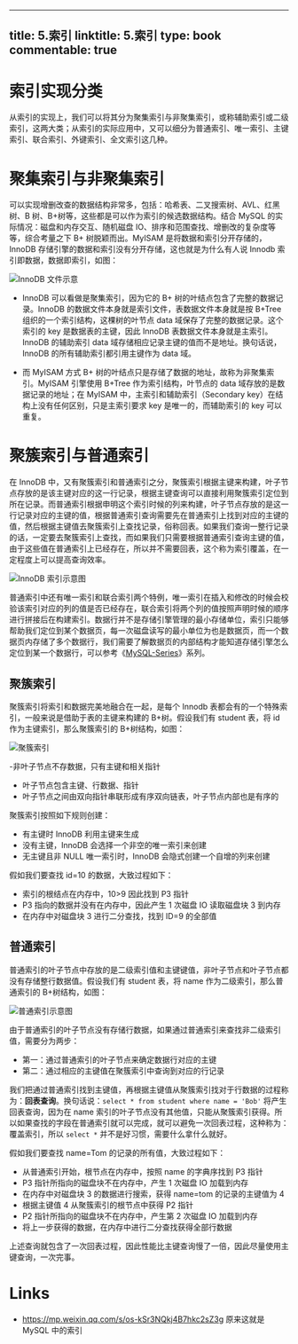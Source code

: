 
---
title: 5.索引
linktitle: 5.索引
type: book
commentable: true
---

# 索引实现分类

从索引的实现上，我们可以将其分为聚集索引与非聚集索引，或称辅助索引或二级索引，这两大类；从索引的实际应用中，又可以细分为普通索引、唯一索引、主键索引、联合索引、外键索引、全文索引这几种。

# 聚集索引与非聚集索引

可以实现增删改查的数据结构非常多，包括：哈希表、二叉搜索树、AVL、红黑树、B 树、B+树等，这些都是可以作为索引的候选数据结构。结合 MySQL 的实际情况：磁盘和内存交互、随机磁盘 IO、排序和范围查找、增删改的复杂度等等，综合考量之下 B+ 树脱颖而出。MyISAM 是将数据和索引分开存储的，InnoDB 存储引擎的数据和索引没有分开存储，这也就是为什么有人说 Innodb 索引即数据，数据即索引，如图：

![InnoDB 文件示意](https://assets.ng-tech.icu/superbed/2021/07/25/60fd19ad5132923bf8b864cd.jpg)

- InnoDB 可以看做是聚集索引，因为它的 B+ 树的叶结点包含了完整的数据记录。InnoDB 的数据文件本身就是索引文件，表数据文件本身就是按 B+Tree 组织的一个索引结构，这棵树的叶节点 data 域保存了完整的数据记录。这个索引的 key 是数据表的主键，因此 InnoDB 表数据文件本身就是主索引。InnoDB 的辅助索引 data 域存储相应记录主键的值而不是地址。换句话说，InnoDB 的所有辅助索引都引用主键作为 data 域。

- 而 MyISAM 方式 B+ 树的叶结点只是存储了数据的地址，故称为非聚集索引。MyISAM 引擎使用 B+Tree 作为索引结构，叶节点的 data 域存放的是数据记录的地址；在 MyISAM 中，主索引和辅助索引（Secondary key）在结构上没有任何区别，只是主索引要求 key 是唯一的，而辅助索引的 key 可以重复。

# 聚簇索引与普通索引

在 InnoDB 中，又有聚簇索引和普通索引之分，聚簇索引根据主键来构建，叶子节点存放的是该主键对应的这一行记录，根据主键查询可以直接利用聚簇索引定位到所在记录。而普通索引根据申明这个索引时候的列来构建，叶子节点存放的是这一行记录对应的主键的值，根据普通索引查询需要先在普通索引上找到对应的主键的值，然后根据主键值去聚簇索引上查找记录，俗称回表。如果我们查询一整行记录的话，一定要去聚簇索引上查找，而如果我们只需要根据普通索引查询主键的值，由于这些值在普通索引上已经存在，所以并不需要回表，这个称为索引覆盖，在一定程度上可以提高查询效率。

![InnoDB 索引示意图](https://i.postimg.cc/2652J7H0/image.png)

普通索引中还有唯一索引和联合索引两个特例，唯一索引在插入和修改的时候会校验该索引对应的列的值是否已经存在，联合索引将两个列的值按照声明时候的顺序进行拼接后在构建索引。数据行并不是存储引擎管理的最小存储单位，索引只能够帮助我们定位到某个数据页，每一次磁盘读写的最小单位为也是数据页，而一个数据页内存储了多个数据行，我们需要了解数据页的内部结构才能知道存储引擎怎么定位到某一个数据行，可以参考《[MySQL-Series](https://github.com/wx-chevalier/MySQL-Series?q=)》系列。

## 聚簇索引

聚簇索引将索引和数据完美地融合在一起，是每个 Innodb 表都会有的一个特殊索引，一般来说是借助于表的主键来构建的 B+树。假设我们有 student 表，将 id 作为主键索引，那么聚簇索引的 B+树结构，如图：

![聚簇索引](https://assets.ng-tech.icu/superbed/2021/07/25/60fd1b355132923bf8bf07ac.jpg)

-非叶子节点不存数据，只有主键和相关指针

- 叶子节点包含主键、行数据、指针
- 叶子节点之间由双向指针串联形成有序双向链表，叶子节点内部也是有序的

聚簇索引按照如下规则创建：

- 有主键时 InnoDB 利用主键来生成
- 没有主键，InnoDB 会选择一个非空的唯一索引来创建
- 无主键且非 NULL 唯一索引时，InnoDB 会隐式创建一个自增的列来创建

假如我们要查找 id=10 的数据，大致过程如下：

- 索引的根结点在内存中，10>9 因此找到 P3 指针
- P3 指向的数据并没有在内存中，因此产生 1 次磁盘 IO 读取磁盘块 3 到内存
- 在内存中对磁盘块 3 进行二分查找，找到 ID=9 的全部值

## 普通索引

普通索引的叶子节点中存放的是二级索引值和主键键值，非叶子节点和叶子节点都没有存储整行数据值。假设我们有 student 表，将 name 作为二级索引，那么普通索引的 B+树结构，如图：

![普通索引示意图](https://assets.ng-tech.icu/superbed/2021/07/25/60fd1b9e5132923bf8c0c26e.jpg)

由于普通索引的叶子节点没有存储行数据，如果通过普通索引来查找非二级索引值，需要分为两步：

- 第一：通过普通索引的叶子节点来确定数据行对应的主键
- 第二：通过相应的主键值在聚簇索引中查询到对应的行记录

我们把通过普通索引找到主键值，再根据主键值从聚簇索引找对于行数据的过程称为：**回表查询**。换句话说：`select * from student where name = 'Bob'` 将产生回表查询，因为在 name 索引的叶子节点没有其他值，只能从聚簇索引获得。所以如果查找的字段在普通索引就可以完成，就可以避免一次回表过程，这种称为：覆盖索引，所以 `select *` 并不是好习惯，需要什么拿什么就好。

假如我们要查找 name=Tom 的记录的所有值，大致过程如下：

- 从普通索引开始，根节点在内存中，按照 name 的字典序找到 P3 指针
- P3 指针所指向的磁盘块不在内存中，产生 1 次磁盘 IO 加载到内存
- 在内存中对磁盘块 3 的数据进行搜索，获得 name=tom 的记录的主键值为 4
- 根据主键值 4 从聚簇索引的根节点中获得 P2 指针
- P2 指针所指向的磁盘块不在内存中，产生第 2 次磁盘 IO 加载到内存
- 将上一步获得的数据，在内存中进行二分查找获得全部行数据

上述查询就包含了一次回表过程，因此性能比主键查询慢了一倍，因此尽量使用主键查询，一次完事。

# Links

- https://mp.weixin.qq.com/s/os-kSr3NQkj4B7hkc2sZ3g 原来这就是 MySQL 中的索引

    